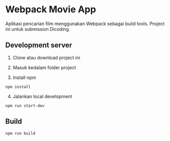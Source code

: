 # Webpack Movie App

Aplikasi pencarian film menggunakan Webpack sebagai build tools.
Project ini untuk submission Dicoding.

## Development server

1. Clone atau download project ini

2. Masuk kedalam folder project

3. Install npm

```
npm install
```

4. Jalankan local development

```
npm run start-dev
```

## Build

```
npm run build
```
